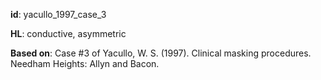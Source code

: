__id__: yacullo_1997_case_3

__HL__: conductive, asymmetric

__Based on__: Case #3 of Yacullo, W. S. (1997). Clinical masking procedures. Needham Heights: Allyn and Bacon.

